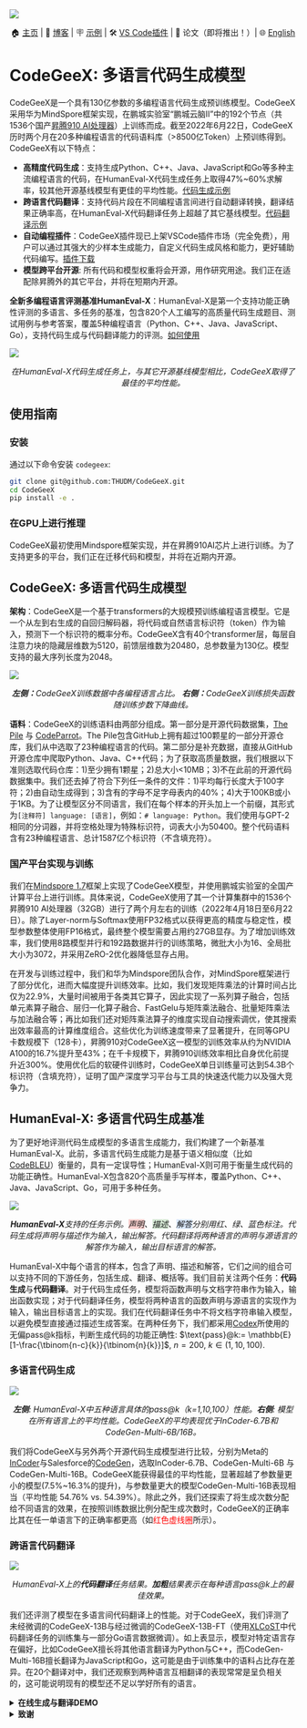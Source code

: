 <img src="resources/logo/codegeex_logo.png">

<p align="center">
    🏠 <a href="https://models.aminer.cn/codegeex/zh-CN" target="_blank">主页</a> | 📖 <a href="http://keg.cs.tsinghua.edu.cn/codegeex/index_zh.html" target="_blank">博客</a> | 🪧 <a href="https://models.aminer.cn/codegeex/zh-CN/playground" target="_blank">示例</a> | 🛠 <a href="https://marketplace.visualstudio.com/items?itemName=aminer.codegeex" target="_blank">VS Code插件</a> | 📃 论文（即将推出！）| 🌐 <a href="https://github.com/THUDM/CodeGeeX/blob/main/README.md" target="_blank">English</a>
</p>

# CodeGeeX: 多语言代码生成模型

CodeGeeX是一个具有130亿参数的多编程语言代码生成预训练模型。CodeGeeX采用华为MindSpore框架实现，在鹏城实验室“鹏城云脑II”中的192个节点（共1536个国产[昇腾910 AI处理器](https://e.huawei.com/cn/products/servers/ascend)）上训练而成。截至2022年6月22日，CodeGeeX历时两个月在20多种编程语言的代码语料库（>8500亿Token）上预训练得到。CodeGeeX有以下特点：
* **高精度代码生成**：支持生成Python、C++、Java、JavaScript和Go等多种主流编程语言的代码，在HumanEval-X代码生成任务上取得47%~60%求解率，较其他开源基线模型有更佳的平均性能。[代码生成示例](https://models.aminer.cn/codegeex/zh-CN)
* **跨语言代码翻译**：支持代码片段在不同编程语言间进行自动翻译转换，翻译结果正确率高，在HumanEval-X代码翻译任务上超越了其它基线模型。[代码翻译示例](https://models.aminer.cn/codegeex/zh-CN/codeTranslator)
* **自动编程插件**：CodeGeeX插件现已上架VSCode插件市场（完全免费），用户可以通过其强大的少样本生成能力，自定义代码生成风格和能力，更好辅助代码编写。[插件下载](https://marketplace.visualstudio.com/items?itemName=aminer.codegeex)
* **模型跨平台开源**: 所有代码和模型权重将会开源，用作研究用途。我们正在适配除昇腾外的其它平台，并将在短期内开源。

**全新多编程语言评测基准HumanEval-X**：HumanEval-X是第一个支持功能正确性评测的多语言、多任务的基准，包含820个人工编写的高质量代码生成题目、测试用例与参考答案，覆盖5种编程语言（Python、C++、Java、JavaScript、Go），支持代码生成与代码翻译能力的评测。[如何使用](codegeex/benchmark/README_zh.md)

<img src="resources/zh/hx_boxplot_zh.png">

<p align="center"><i>在HumanEval-X代码生成任务上，与其它开源基线模型相比，CodeGeeX取得了最佳的平均性能。</i> </p>

## 使用指南

### 安装

通过以下命令安装 ``codegeex``: 
```bash
git clone git@github.com:THUDM/CodeGeeX.git
cd CodeGeeX
pip install -e .
```

### 在GPU上进行推理

CodeGeeX最初使用Mindspore框架实现，并在昇腾910AI芯片上进行训练。为了支持更多的平台，我们正在迁移代码和模型，并将在近期内开源。

## CodeGeeX: 多语言代码生成模型

**架构**：CodeGeeX是一个基于transformers的大规模预训练编程语言模型。它是一个从左到右生成的自回归解码器，将代码或自然语言标识符（token）作为输入，预测下一个标识符的概率分布。CodeGeeX含有40个transformer层，每层自注意力块的隐藏层维数为5120，前馈层维数为20480，总参数量为130亿。模型支持的最大序列长度为2048。

<img src="resources/en/codegeex_training.png">

<p align="center"><i><b>左侧：</b>CodeGeeX训练数据中各编程语言占比。
<b>右侧：</b>CodeGeeX训练损失函数随训练步数下降曲线。</i></p>

**语料**：CodeGeeX的训练语料由两部分组成。第一部分是开源代码数据集，[The Pile](https://pile.eleuther.ai/) 与 [CodeParrot](https://github.com/huggingface/transformers/tree/main/examples/research_projects/codeparrot)。The Pile包含GitHub上拥有超过100颗星的一部分开源仓库，我们从中选取了23种编程语言的代码。第二部分是补充数据，直接从GitHub开源仓库中爬取Python、Java、C++代码；为了获取高质量数据，我们根据以下准则选取代码仓库：1)至少拥有1颗星；2)总大小<10MB；3)不在此前的开源代码数据集中。我们还去掉了符合下列任一条件的文件：1)平均每行长度大于100字符；2)由自动生成得到；3)含有的字母不足字母表内的40%；4)大于100KB或小于1KB。为了让模型区分不同语言，我们在每个样本的开头加上一个前缀，其形式为``[注释符] language: [语言]``，例如：``# language: Python``。我们使用与GPT-2相同的分词器，并将空格处理为特殊标识符，词表大小为50400。整个代码语料含有23种编程语言、总计1587亿个标识符（不含填充符）。

### 国产平台实现与训练
我们在[Mindspore 1.7](https://www.mindspore.cn/)框架上实现了CodeGeeX模型，并使用鹏城实验室的全国产计算平台上进行训练。具体来说，CodeGeeX使用了其一个计算集群中的1536个昇腾910 AI处理器（32GB）进行了两个月左右的训练（2022年4月18日至6月22日）。除了Layer-norm与Softmax使用FP32格式以获得更高的精度与稳定性，模型参数整体使用FP16格式，最终整个模型需要占用约27GB显存。为了增加训练效率，我们使用8路模型并行和192路数据并行的训练策略，微批大小为16、全局批大小为3072，并采用ZeRO-2优化器降低显存占用。

在开发与训练过程中，我们和华为Mindspore团队合作，对MindSpore框架进行了部分优化，进而大幅度提升训练效率。比如，我们发现矩阵乘法的计算时间占比仅为22.9%，大量时间被用于各类其它算子，因此实现了一系列算子融合，包括单元素算子融合、层归一化算子融合、FastGelu与矩阵乘法融合、批量矩阵乘法与加法融合等；再比如我们还对矩阵乘法算子的维度实现自动搜索调优，使其搜索出效率最高的计算维度组合。这些优化为训练速度带来了显著提升，在同等GPU卡数规模下（128卡），昇腾910对CodeGeeX这一模型的训练效率从约为NVIDIA A100的16.7%提升至43%；在千卡规模下，昇腾910训练效率相比自身优化前提升近300%。使用优化后的软硬件训练时，CodeGeeX单日训练量可达到54.3B个标识符（含填充符），证明了国产深度学习平台与工具的快速迭代能力以及强大竞争力。

## HumanEval-X: 多语言代码生成基准
为了更好地评测代码生成模型的多语言生成能力，我们构建了一个新基准HumanEval-X。此前，多语言代码生成能力是基于语义相似度（比如[CodeBLEU](https://arxiv.org/abs/2009.10297)）衡量的，具有一定误导性；HumanEval-X则可用于衡量生成代码的功能正确性。HumanEval-X包含820个高质量手写样本，覆盖Python、C++、Java、JavaScript、Go，可用于多种任务。

<img src="resources/zh/hx_tasks_zh.png">

<p align="center"><i><b>HumanEval-X</b>支持的任务示例。<font style='background-color:#F8CECC'>声明</font>、<font style='background-color:#D5E8D4'>描述</font>、<font style='background-color:#DAE8FC'>解答</font>分别用红、绿、蓝色标注。<i>代码生成</i>将声明与描述作为输入，输出解答。<i>代码翻译</i>将两种语言的声明与源语言的解答作为输入，输出目标语言的解答。</i></p>

HumanEval-X中每个语言的样本，包含了声明、描述和解答，它们之间的组合可以支持不同的下游任务，包括生成、翻译、概括等。我们目前关注两个任务：**代码生成**与**代码翻译**。对于代码生成任务，模型将函数声明与文档字符串作为输入，输出函数实现；对于代码翻译任务，模型将两种语言的函数声明与源语言的实现作为输入，输出目标语言上的实现。我们在代码翻译任务中不将文档字符串输入模型，以避免模型直接通过描述生成答案。在两种任务下，我们都采用[Codex](https://arxiv.org/abs/2107.03374)所使用的无偏pass@k指标，判断生成代码的功能正确性: $\text{pass}@k:= \mathbb{E}[1-\frac{\tbinom{n-c}{k}}{\tbinom{n}{k}}]$, $n=200$, $k\in(1,10,100)$.

### 多语言代码生成

<img src="resources/zh/hx_generattion_radar_horizon_zh.png">

<p align="center"><i><b>左侧</b>: HumanEval-X中五种语言具体的pass@k（k=1,10,100）性能。<b>右侧</b>: 模型在所有语言上的平均性能。CodeGeeX的平均表现优于InCoder-6.7B和CodeGen-Multi-6B/16B。</i></p>


我们将CodeGeeX与另外两个开源代码生成模型进行比较，分别为Meta的[InCoder](https://github.com/dpfried/incoder)与Salesforce的[CodeGen](https://github.com/salesforce/CodeGen)，选取InCoder-6.7B、CodeGen-Multi-6B 与 CodeGen-Multi-16B。CodeGeeX能获得最佳的平均性能，显著超越了参数量更小的模型(7.5%~16.3%的提升)，与参数量更大的模型CodeGen-Multi-16B表现相当（平均性能 54.76% vs. 54.39%）。除此之外，我们还探索了将生成次数分配给不同语言的效果，在按照训练数据比例分配生成次数时，CodeGeeX的正确率比其在任一单语言下的正确率都更高（如<span style='color:red'>红色虚线圈</span>所示）。

### 跨语言代码翻译

<img src="resources/zh/hx_translation_zh.png">

<p align="center"><i>HumanEval-X上的<b>代码翻译</b>任务结果。<b>加粗</b>结果表示在每种语言pass@k上的最佳效果。</i></p>

我们还评测了模型在多语言间代码翻译上的性能。对于CodeGeeX，我们评测了未经微调的CodeGeeX-13B与经过微调的CodeGeeX-13B-FT（使用[XLCoST](https://github.com/reddy-lab-code-research/XLCoST)中代码翻译任务的训练集与一部分Go语言数据微调）。如上表显示，模型对特定语言存在偏好，比如CodeGeeX擅长将其他语言翻译为Python与C++，而CodeGen-Multi-16B擅长翻译为JavaScript和Go，这可能是由于训练集中的语料占比存在差异。在20个翻译对中，我们还观察到两种语言互相翻译的表现常常是呈负相关的，这可能说明现有的模型还不足以学好所有的语言。



<details> 
<summary><b>在线生成与翻译DEMO</b></summary>
<img src="resources/en/hx_examples.png">
我们为上述两个任务开发了DEMO：<a href="https://models.aminer.cn/codegeex/zh-CN/playground" target="_blank">代码生成</a>和<a href="https://models.aminer.cn/codegeex/zh-CN/codeTranslator" target="_blank">代码翻译</a>，欢迎点击体验！
</details>

<details>
<summary><b>致谢</b></summary>
<br/>
这一项目由国家自然科学基金杰出青年科学基金项目（No. 61825602）支持。
​    

#### 学生负责人

郑勤锴（[清华大学知识工程实验室](https://keg.cs.tsinghua.edu.cn/glm-130b/zh/posts/glm-130b/)），夏箫（清华大学知识工程实验室），邹旭（清华大学知识工程实验室）
    
#### 技术贡献

清华大学知识工程实验室：曾奥涵，郑问迪，薛理龙

清华大学交叉信息学院：刘益枫，陈彦儒，徐奕辰（北邮大四访问清华期间研究工作）

鹏城实验室：陈庆玉，李忠琦，范高俊

智谱AI：薛宇飞，王山，陕杰才，姜皓瀚，刘璐，薛旋，张鹏

华为昇腾团队：姚逸璠，苏腾，邓启辉，周斌

#### 数据标注
程锐杰（清华大学），于沛楠（清华大学），张竞尧（智谱AI），黄铂文（智谱AI），王炤宇（智谱AI）
    
#### 指导教师

[杨植麟](https://kimiyoung.github.io/)（清华大学交叉信息学院），东昱晓（清华大学知识工程实验室），陈文光（清华大学PACMAN实验室），[唐杰](http://keg.cs.tsinghua.edu.cn/jietang/)（清华大学知识工程实验室）
    

#### 计算资源支持

[鹏城实验室](https://www.pcl.ac.cn/index.html)

[智谱AI](https://www.zhipu.ai/)

#### 项目总负责

[唐杰](http://keg.cs.tsinghua.edu.cn/jietang/)（清华大学知识工程实验室 & 北京智源人工智能研究院）
</details>
